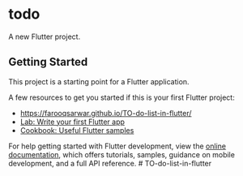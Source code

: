 # todo

A new Flutter project.

## Getting Started

This project is a starting point for a Flutter application.

A few resources to get you started if this is your first Flutter project:
- https://farooqsarwar.github.io/TO-do-list-in-flutter/
- [Lab: Write your first Flutter app](https://docs.flutter.dev/get-started/codelab)
- [Cookbook: Useful Flutter samples](https://docs.flutter.dev/cookbook)

For help getting started with Flutter development, view the
[online documentation](https://docs.flutter.dev/), which offers tutorials,
samples, guidance on mobile development, and a full API reference.
#   T O - d o - l i s t - i n - f l u t t e r 
 
 
